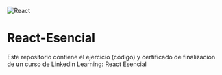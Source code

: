 ![React](https://upload.wikimedia.org/wikipedia/commons/thumb/4/47/React.svg/800px-React.svg.png)

# React-Esencial
Este repositorio contiene el ejercicio (código) y certificado de finalización de un curso de LinkedIn Learning: React Esencial
